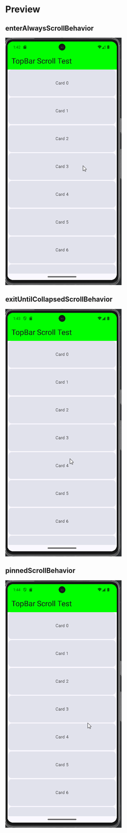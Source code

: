 # Preview

## enterAlwaysScrollBehavior
![preview](1.gif)

## exitUntilCollapsedScrollBehavior
![preview](2.gif)

## pinnedScrollBehavior
![preview](3.gif)